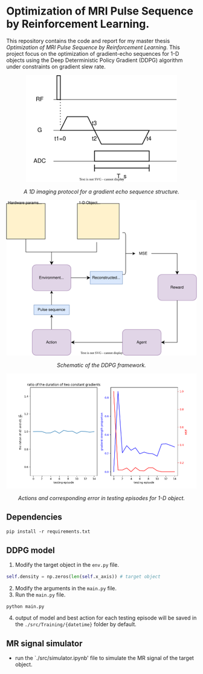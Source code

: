 # Optimization of MRI Pulse Sequence by Reinforcement Learning.

This repository contains the code and report for my master thesis *Optimization of MRI Pulse Sequence by Reinforcement Learning*. This project focus on the optimization of gradient-echo sequences for 1-D objects using the Deep Deterministic Policy Gradient (DDPG) algorithm under constraints on gradient slew rate.

<div style="text-align:center;">
  <img src="thesis/assets/pulse_sequence.svg" alt="Space" width="400">
  <p><em>A 1D imaging protocol for a gradient echo sequence structure.</em></p>
</div>

<div style="text-align:center;">
  <img src="thesis/assets/GEGame.svg" alt="Space" width="600">
  <p><em>Schematic of the DDPG framework.</em></p>
</div>

<div style="text-align:center;">
  <img src="thesis/assets/res_obj1.png" alt="Space" width="900">
  <p><em>Actions and corresponding error in testing episodes for 1-D object.</em></p>
</div>

## Dependencies
```
pip install -r requirements.txt
```
## DDPG model
1. Modify the target object in the `env.py` file.
```python
self.density = np.zeros(len(self.x_axis)) # target object
```
2. Modify the arguments in the `main.py` file.
3. Run the `main.py` file.
```script
python main.py
```
4. output of model and best action for each testing episode will be saved in the `./src/Training/{datetime}` folder by default.

## MR signal simulator
- run the `./src/simulator.ipynb' file to simulate the MR signal of the target object.